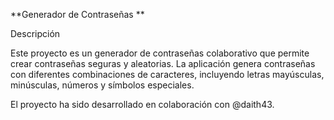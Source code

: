 **Generador de Contraseñas
**

Descripción

Este proyecto es un generador de contraseñas colaborativo que permite crear contraseñas seguras y aleatorias. La aplicación genera contraseñas con diferentes combinaciones de caracteres, incluyendo letras mayúsculas, minúsculas, números y símbolos especiales.

El proyecto ha sido desarrollado en colaboración con @daith43.
